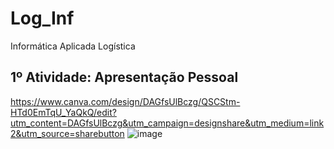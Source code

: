 # Log_Inf
Informática Aplicada Logística

## 1º Atividade: Apresentação Pessoal
https://www.canva.com/design/DAGfsUlBczg/QSCStm-HTd0EmTqU_YaQkQ/edit?utm_content=DAGfsUlBczg&utm_campaign=designshare&utm_medium=link2&utm_source=sharebutton
![image](https://github.com/user-attachments/assets/16f179e9-ca82-4da5-a22c-566b84ea8efc)


